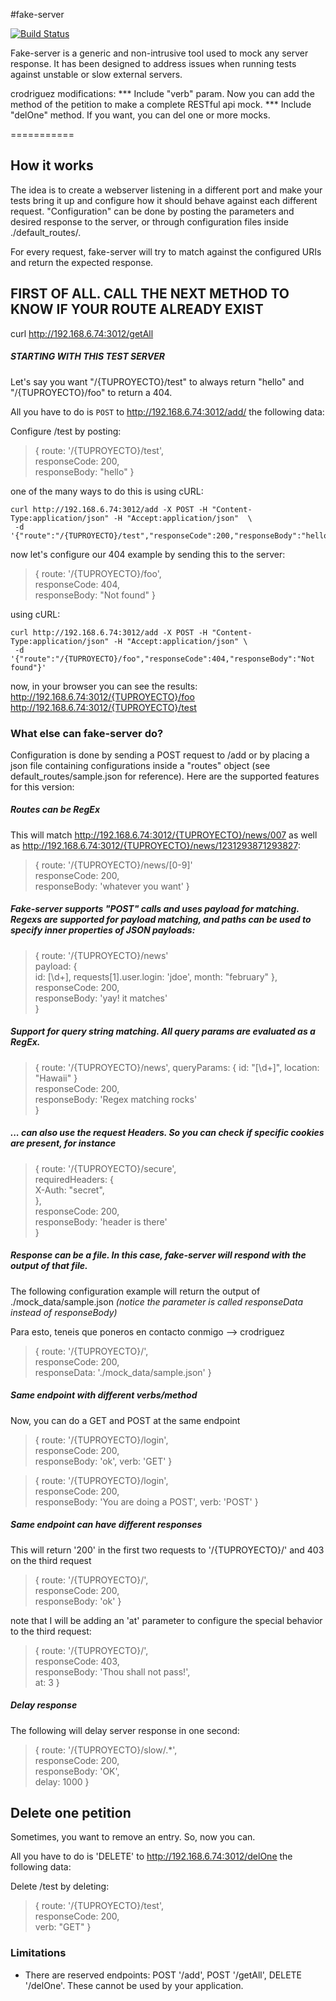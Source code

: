 #fake-server

[![Build Status](https://travis-ci.org/yahoo/fake-server.svg)](https://travis-ci.org/yahoo/fake-server)

Fake-server is a generic and non-intrusive tool used to mock any server response. It has been designed to address issues when running tests against unstable or slow external servers.

crodriguez modifications:
*** Include "verb" param. Now you can add the method of the petition to make a complete RESTful api mock.
*** Include "delOne" method. If you want, you can del one or more mocks. 
 

===========

## How it works

The idea is to create a webserver listening in a different port and make your tests bring it up and configure how it should behave against each different request. "Configuration" can be done by posting the parameters and desired response to the server, or through configuration files inside ./default_routes/.

For every request, fake-server will try to match against the configured URIs and return the expected response.

## FIRST OF ALL. CALL THE NEXT METHOD TO KNOW IF YOUR ROUTE ALREADY EXIST
curl http://192.168.6.74:3012/getAll


##### STARTING WITH THIS TEST SERVER



Let's say you want "/{TUPROYECTO}/test"  to always return "hello" and "/{TUPROYECTO}/foo" to return a 404. 

All you have to do is `POST` to http://192.168.6.74:3012/add/ the following data:

Configure /test by posting:
> { route: '/{TUPROYECTO}/test',  
> responseCode: 200,  
> responseBody: "hello" }  

one of the many ways to do this is using cURL:
```
curl http://192.168.6.74:3012/add -X POST -H "Content-Type:application/json" -H "Accept:application/json"  \ 
 -d '{"route":"/{TUPROYECTO}/test","responseCode":200,"responseBody":"hello"}' 
```

now let's configure our 404 example by sending this to the server:
> { route: '/{TUPROYECTO}/foo',  
> responseCode: 404,  
> responseBody: "Not found" }  

using cURL:
``` 
curl http://192.168.6.74:3012/add -X POST -H "Content-Type:application/json" -H "Accept:application/json" \  
 -d '{"route":"/{TUPROYECTO}/foo","responseCode":404,"responseBody":"Not found"}' 
```

now, in your browser you can see the results:  
http://192.168.6.74:3012/{TUPROYECTO}/foo  
http://192.168.6.74:3012/{TUPROYECTO}/test  


### What else can fake-server do?

Configuration is done by sending a POST request to /add or by placing a json file containing configurations inside a "routes" object (see default_routes/sample.json for reference). Here are the supported features for this version:  

##### Routes can be RegEx

This will match http://192.168.6.74:3012/{TUPROYECTO}/news/007 as well as http://192.168.6.74:3012/{TUPROYECTO}/news/1231293871293827:  

> { route: '/{TUPROYECTO}/news/[0-9]'  
> responseCode: 200,  
> responseBody: 'whatever you want' }  

##### Fake-server supports "POST" calls and uses payload for matching. Regexs are supported for payload matching, and paths can be used to specify inner properties of JSON payloads:

> { route: '/{TUPROYECTO}/news'  
>   payload: {  
>     id: [\\d+],
>     requests[1].user.login: 'jdoe',
>     month: "february"
>   },  
>   responseCode: 200,  
>   responseBody: 'yay! it matches'  
> }  

##### Support for query string matching. All query params are evaluated as a RegEx.

> { route: '/{TUPROYECTO}/news',
>   queryParams: {
>       id: "[\\d+]",
>       location: "Hawaii"
>   }  
>   responseCode: 200,  
>   responseBody: 'Regex matching rocks'  
> }  

##### ... can also use the request Headers. So you can check if specific cookies are present, for instance

> { route: '/{TUPROYECTO}/secure',    
>   requiredHeaders: {    
>       X-Auth: "secret",    
>   },   
>   responseCode: 200,   
>   responseBody: 'header is there'   
> }   


##### Response can be a file. In this case, fake-server will respond with the output of that file.

The following configuration example will return the output of ./mock_data/sample.json *(notice the parameter is called responseData instead of responseBody)*

Para esto, teneis que poneros en contacto conmigo --> crodriguez

> { route: '/{TUPROYECTO}/',  
> responseCode: 200,  
> responseData: './mock_data/sample.json' }  

##### Same endpoint with different verbs/method

Now, you can do a GET and POST at the same endpoint  

> { route: '/{TUPROYECTO}/login',  
> responseCode: 200,  
> responseBody: 'ok',
> verb: 'GET' }  

> { route: '/{TUPROYECTO}/login',  
> responseCode: 200,  
> responseBody: 'You are doing a POST',
> verb: 'POST' } 

##### Same endpoint can have different responses 

This will return '200' in the first two requests to '/{TUPROYECTO}/' and 403 on the third request  

> { route: '/{TUPROYECTO}/',  
> responseCode: 200,  
> responseBody: 'ok' }  

note that I will be adding an 'at' parameter to configure the special behavior to the third request:  

> { route: '/{TUPROYECTO}/',  
> responseCode: 403,  
> responseBody: 'Thou shall not pass!',  
> at: 3 }  


##### Delay response

The following will delay server response in one second:  

> { route: '/{TUPROYECTO}/slow/.*',  
> responseCode: 200,  
> responseBody: 'OK',  
> delay: 1000 }  

## Delete one petition

Sometimes, you want to remove an entry. So, now you can.

All you have to do is 'DELETE' to http://192.168.6.74:3012/delOne the following data:

Delete /test by deleting:
> { route: '/{TUPROYECTO}/test',  
> responseCode: 200,  
> verb: "GET" }  



### Limitations
- There are reserved endpoints: POST '/add', POST '/getAll', DELETE '/delOne'. These cannot be used by your application.
